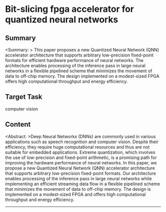 # Bit-slicing fpga accelerator for quantized neural networks

## Summary

<Summary: > This paper proposes a new Quantized Neural Network (QNN) accelerator architecture that supports arbitrary low-precision fixed-point formats for efficient hardware performance of neural networks. The architecture enables processing of the inference pass in large neural networks in a flexible pipelined scheme that minimizes the movement of data to off-chip memory. The design implemented on a modest-sized FPGA offers high computational throughput and energy efficiency.


## Target Task

computer vision

## Content

<Abstract: >Deep Neural Networks (DNNs) are commonly used in various applications such as speech recognition and computer vision. Despite their efficiency, they require huge computational resources and thus are not suitable for embedded applications. Extreme quantization, which involves the use of low-precision and fixed-point arithmetic, is a promising path for improving the hardware performance of neural networks. In this paper, we propose a new Quantized Neural Network (QNN) accelerator architecture that supports arbitrary low-precision fixed-point formats. Our architecture enables processing of the inference pass in large neural networks while implementing an efficient streaming data flow in a flexible pipelined scheme that minimizes the movement of data to off-chip memory. The design is implemented on a modest-sized FPGA and offers high computational throughput and energy efficiency.



---

